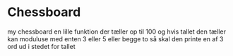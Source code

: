 # Chessboard
my chessboard 
en lille funktion der tæller op til 100 og hvis tallet den tæller 
kan moduluse med enten 3 eller 5 eller begge to så skal den printe en af 3 ord ud i stedet for tallet



